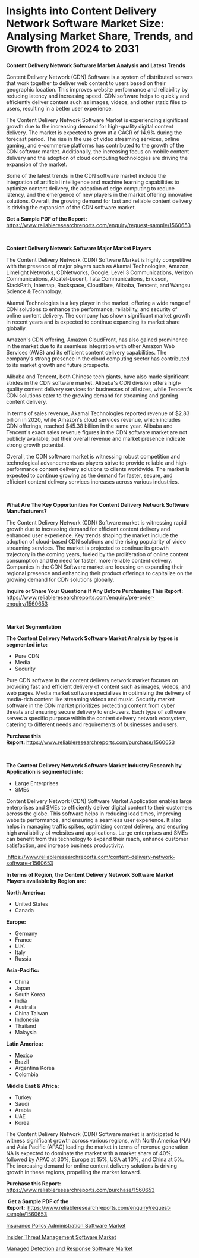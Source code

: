 <p><h1>Insights into Content Delivery Network Software Market Size: Analysing Market Share, Trends, and Growth from 2024 to 2031</h1></p><p><strong>Content Delivery Network Software Market Analysis and Latest Trends</strong></p>
<p><p>Content Delivery Network (CDN) Software is a system of distributed servers that work together to deliver web content to users based on their geographic location. This improves website performance and reliability by reducing latency and increasing speed. CDN software helps to quickly and efficiently deliver content such as images, videos, and other static files to users, resulting in a better user experience.</p><p>The Content Delivery Network Software Market is experiencing significant growth due to the increasing demand for high-quality digital content delivery. The market is expected to grow at a CAGR of 14.9% during the forecast period. The rise in the use of video streaming services, online gaming, and e-commerce platforms has contributed to the growth of the CDN software market. Additionally, the increasing focus on mobile content delivery and the adoption of cloud computing technologies are driving the expansion of the market.</p><p>Some of the latest trends in the CDN software market include the integration of artificial intelligence and machine learning capabilities to optimize content delivery, the adoption of edge computing to reduce latency, and the emergence of new players in the market offering innovative solutions. Overall, the growing demand for fast and reliable content delivery is driving the expansion of the CDN software market.</p></p>
<p><strong>Get a Sample PDF of the Report:&nbsp;</strong> <a href="https://www.reliableresearchreports.com/enquiry/request-sample/1560653">https://www.reliableresearchreports.com/enquiry/request-sample/1560653</a></p>
<p>&nbsp;</p>
<p><strong>Content Delivery Network Software Major Market Players</strong></p>
<p><p>The Content Delivery Network (CDN) Software Market is highly competitive with the presence of major players such as Akamai Technologies, Amazon, Limelight Networks, CDNetworks, Google, Level 3 Communications, Verizon Communications, Alcatel-Lucent, Tata Communications, Ericsson, StackPath, Internap, Rackspace, Cloudflare, Alibaba, Tencent, and Wangsu Science & Technology.</p><p>Akamai Technologies is a key player in the market, offering a wide range of CDN solutions to enhance the performance, reliability, and security of online content delivery. The company has shown significant market growth in recent years and is expected to continue expanding its market share globally.</p><p>Amazon's CDN offering, Amazon CloudFront, has also gained prominence in the market due to its seamless integration with other Amazon Web Services (AWS) and its efficient content delivery capabilities. The company's strong presence in the cloud computing sector has contributed to its market growth and future prospects.</p><p>Alibaba and Tencent, both Chinese tech giants, have also made significant strides in the CDN software market. Alibaba's CDN division offers high-quality content delivery services for businesses of all sizes, while Tencent's CDN solutions cater to the growing demand for streaming and gaming content delivery.</p><p>In terms of sales revenue, Akamai Technologies reported revenue of $2.83 billion in 2020, while Amazon's cloud services revenue, which includes CDN offerings, reached $45.38 billion in the same year. Alibaba and Tencent's exact sales revenue figures in the CDN software market are not publicly available, but their overall revenue and market presence indicate strong growth potential.</p><p>Overall, the CDN software market is witnessing robust competition and technological advancements as players strive to provide reliable and high-performance content delivery solutions to clients worldwide. The market is expected to continue growing as the demand for faster, secure, and efficient content delivery services increases across various industries.</p></p>
<p>&nbsp;</p>
<p><strong>What Are The Key Opportunities For Content Delivery Network Software Manufacturers?</strong></p>
<p><p>The Content Delivery Network (CDN) Software market is witnessing rapid growth due to increasing demand for efficient content delivery and enhanced user experience. Key trends shaping the market include the adoption of cloud-based CDN solutions and the rising popularity of video streaming services. The market is projected to continue its growth trajectory in the coming years, fueled by the proliferation of online content consumption and the need for faster, more reliable content delivery. Companies in the CDN Software market are focusing on expanding their regional presence and enhancing their product offerings to capitalize on the growing demand for CDN solutions globally.</p></p>
<p><strong>Inquire or Share Your Questions If Any Before Purchasing This Report:</strong> <a href="https://www.reliableresearchreports.com/enquiry/pre-order-enquiry/1560653">https://www.reliableresearchreports.com/enquiry/pre-order-enquiry/1560653</a></p>
<p>&nbsp;</p>
<p><strong>Market Segmentation</strong></p>
<p><strong>The Content Delivery Network Software Market Analysis by types is segmented into:</strong></p>
<p><ul><li>Pure CDN</li><li>Media</li><li>Security</li></ul></p>
<p><p>Pure CDN software in the content delivery network market focuses on providing fast and efficient delivery of content such as images, videos, and web pages. Media market software specializes in optimizing the delivery of media-rich content like streaming videos and music. Security market software in the CDN market prioritizes protecting content from cyber threats and ensuring secure delivery to end-users. Each type of software serves a specific purpose within the content delivery network ecosystem, catering to different needs and requirements of businesses and users.</p></p>
<p><strong>Purchase this Report:&nbsp;</strong><a href="https://www.reliableresearchreports.com/purchase/1560653">https://www.reliableresearchreports.com/purchase/1560653</a></p>
<p>&nbsp;</p>
<p><strong>The Content Delivery Network Software Market Industry Research by Application is segmented into:</strong></p>
<p><ul><li>Large Enterprises</li><li>SMEs</li></ul></p>
<p><p>Content Delivery Network (CDN) Software Market Application enables large enterprises and SMEs to efficiently deliver digital content to their customers across the globe. This software helps in reducing load times, improving website performance, and ensuring a seamless user experience. It also helps in managing traffic spikes, optimizing content delivery, and ensuring high availability of websites and applications. Large enterprises and SMEs can benefit from this technology to expand their reach, enhance customer satisfaction, and increase business productivity.</p></p>
<p><a href="https://www.reliableresearchreports.com/content-delivery-network-software-r1560653">&nbsp;https://www.reliableresearchreports.com/content-delivery-network-software-r1560653</a></p>
<p><strong>In terms of Region, the Content Delivery Network Software Market Players available by Region are:</strong></p>
<p>
    <p> <strong> North America: </strong>
        <ul>
            <li>United States</li>
            <li>Canada</li>
        </ul>
        </p> 
    <p> <strong> Europe: </strong>
        <ul>
            <li>Germany</li>
            <li>France</li>
            <li>U.K.</li>
            <li>Italy</li>
            <li>Russia</li>
        </ul>
        </p> 
    <p> <strong> Asia-Pacific: </strong>
        <ul>
            <li>China</li>
            <li>Japan</li>
            <li>South Korea</li>
            <li>India</li>
            <li>Australia</li>
            <li>China Taiwan</li>
            <li>Indonesia</li>
            <li>Thailand</li>
            <li>Malaysia</li>
        </ul>
        </p> 
    <p> <strong> Latin America: </strong>
        <ul>
            <li>Mexico</li>
            <li>Brazil</li>
            <li>Argentina Korea</li>
            <li>Colombia</li>
        </ul>
        </p> 
    <p> <strong> Middle East & Africa: </strong>
        <ul>
            <li>Turkey</li>
            <li>Saudi</li>
            <li>Arabia</li>
            <li>UAE</li>
            <li>Korea</li>
        </ul>
    </p>
    </p>
<p><p>The Content Delivery Network (CDN) Software market is anticipated to witness significant growth across various regions, with North America (NA) and Asia Pacific (APAC) leading the market in terms of revenue generation. NA is expected to dominate the market with a market share of 40%, followed by APAC at 30%, Europe at 15%, USA at 10%, and China at 5%. The increasing demand for online content delivery solutions is driving growth in these regions, propelling the market forward.</p></p>
<p><strong>Purchase this Report: </strong><a href="https://www.reliableresearchreports.com/purchase/1560653">https://www.reliableresearchreports.com/purchase/1560653</a></p>
<p>&nbsp;<strong>Get a Sample PDF of the Report:&nbsp;&nbsp;</strong><a href="https://www.reliableresearchreports.com/enquiry/request-sample/1560653">https://www.reliableresearchreports.com/enquiry/request-sample/1560653</a></p>
<p><strong></strong></p>
<p><p><a href="https://github.com/jaidynmorantestelletmjzya/Market-Research-Report-List-2/blob/main/insurance-policy-administration-software-market.md">Insurance Policy Administration Software Market</a></p><p><a href="https://github.com/ruddyyedelwadw/Market-Research-Report-List-2/blob/main/insider-threat-management-software-market.md">Insider Threat Management Software Market</a></p><p><a href="https://github.com/lorenzaSchmeler/Market-Research-Report-List-1/blob/main/managed-detection-and-response-software-market.md">Managed Detection and Response Software Market</a></p></p>